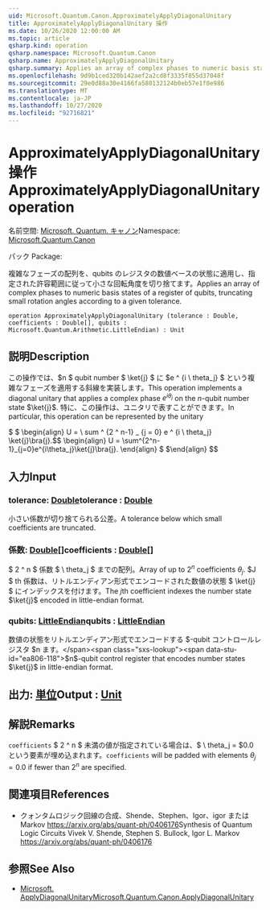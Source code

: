 ```yaml
---
uid: Microsoft.Quantum.Canon.ApproximatelyApplyDiagonalUnitary
title: ApproximatelyApplyDiagonalUnitary 操作
ms.date: 10/26/2020 12:00:00 AM
ms.topic: article
qsharp.kind: operation
qsharp.namespace: Microsoft.Quantum.Canon
qsharp.name: ApproximatelyApplyDiagonalUnitary
qsharp.summary: Applies an array of complex phases to numeric basis states of a register of qubits, truncating small rotation angles according to a given tolerance.
ms.openlocfilehash: 9d9b1ced320b142aef2a2cd8f3335f855d37048f
ms.sourcegitcommit: 29e0d88a30e4166fa580132124b0eb57e1f0e986
ms.translationtype: MT
ms.contentlocale: ja-JP
ms.lasthandoff: 10/27/2020
ms.locfileid: "92716821"
---
```

# <a name="approximatelyapplydiagonalunitary-operation"></a><span data-ttu-id="ea806-102">ApproximatelyApplyDiagonalUnitary 操作</span><span class="sxs-lookup"><span data-stu-id="ea806-102">ApproximatelyApplyDiagonalUnitary operation</span></span>

<span data-ttu-id="ea806-103">名前空間: [Microsoft. Quantum. キャノン](xref:Microsoft.Quantum.Canon)</span><span class="sxs-lookup"><span data-stu-id="ea806-103">Namespace: [Microsoft.Quantum.Canon](xref:Microsoft.Quantum.Canon)</span></span>

<span data-ttu-id="ea806-104">パック [](https://nuget.org/packages/)</span><span class="sxs-lookup"><span data-stu-id="ea806-104">Package: [](https://nuget.org/packages/)</span></span>


<span data-ttu-id="ea806-105">複雑なフェーズの配列を、qubits のレジスタの数値ベースの状態に適用し、指定された許容範囲に従って小さな回転角度を切り捨てます。</span><span class="sxs-lookup"><span data-stu-id="ea806-105">Applies an array of complex phases to numeric basis states of a register of qubits, truncating small rotation angles according to a given tolerance.</span></span>

```qsharp
operation ApproximatelyApplyDiagonalUnitary (tolerance : Double, coefficients : Double[], qubits : Microsoft.Quantum.Arithmetic.LittleEndian) : Unit
```


## <a name="description"></a><span data-ttu-id="ea806-106">説明</span><span class="sxs-lookup"><span data-stu-id="ea806-106">Description</span></span>

<span data-ttu-id="ea806-107">この操作では、$n $ qubit number $ \ket{j} $ に $e ^ {i \ theta_j} $ という複雑なフェーズを適用する斜線を実装します。</span><span class="sxs-lookup"><span data-stu-id="ea806-107">This operation implements a diagonal unitary that applies a complex phase $e^{i \theta_j}$ on the $n$-qubit number state $\ket{j}$.</span></span>
<span data-ttu-id="ea806-108">特に、この操作は、ユニタリで表すことができます。</span><span class="sxs-lookup"><span data-stu-id="ea806-108">In particular, this operation can be represented by the unitary</span></span>

<span data-ttu-id="ea806-109">$ $ \begin{align} U = \ sum ^ {2 ^ n-1} _ {j = 0} e ^ {i \ theta_j} \ket{j}\bra{j}.</span><span class="sxs-lookup"><span data-stu-id="ea806-109">$$ \begin{align} U = \sum^{2^n-1}_{j=0}e^{i\theta_j}\ket{j}\bra{j}.</span></span>
<span data-ttu-id="ea806-110">\end{align} $ $</span><span class="sxs-lookup"><span data-stu-id="ea806-110">\end{align} $$</span></span>

## <a name="input"></a><span data-ttu-id="ea806-111">入力</span><span class="sxs-lookup"><span data-stu-id="ea806-111">Input</span></span>

### <a name="tolerance--double"></a><span data-ttu-id="ea806-112">tolerance: [Double](xref:microsoft.quantum.lang-ref.double)</span><span class="sxs-lookup"><span data-stu-id="ea806-112">tolerance : [Double](xref:microsoft.quantum.lang-ref.double)</span></span>

<span data-ttu-id="ea806-113">小さい係数が切り捨てられる公差。</span><span class="sxs-lookup"><span data-stu-id="ea806-113">A tolerance below which small coefficients are truncated.</span></span>


### <a name="coefficients--double"></a><span data-ttu-id="ea806-114">係数: [Double](xref:microsoft.quantum.lang-ref.double)[]</span><span class="sxs-lookup"><span data-stu-id="ea806-114">coefficients : [Double](xref:microsoft.quantum.lang-ref.double)[]</span></span>

<span data-ttu-id="ea806-115">$ 2 ^ n $ 係数 $ \ theta_j $ までの配列。</span><span class="sxs-lookup"><span data-stu-id="ea806-115">Array of up to $2^n$ coefficients $\theta_j$.</span></span> <span data-ttu-id="ea806-116">$J $ th 係数は、リトルエンディアン形式でエンコードされた数値の状態 $ \ket{j} $ にインデックスを付けます。</span><span class="sxs-lookup"><span data-stu-id="ea806-116">The $j$th coefficient indexes the number state $\ket{j}$ encoded in little-endian format.</span></span>


### <a name="qubits--littleendian"></a><span data-ttu-id="ea806-117">qubits: [LittleEndian](xref:Microsoft.Quantum.Arithmetic.LittleEndian)</span><span class="sxs-lookup"><span data-stu-id="ea806-117">qubits : [LittleEndian](xref:Microsoft.Quantum.Arithmetic.LittleEndian)</span></span>

<span data-ttu-id="ea806-118">数値の状態をリトルエンディアン形式でエンコードする $-qubit コントロールレジスタ $n ます。</span><span class="sxs-lookup"><span data-stu-id="ea806-118">$n$-qubit control register that encodes number states $\ket{j}$ in little-endian format.</span></span>



## <a name="output--unit"></a><span data-ttu-id="ea806-119">出力: [単位](xref:microsoft.quantum.lang-ref.unit)</span><span class="sxs-lookup"><span data-stu-id="ea806-119">Output : [Unit](xref:microsoft.quantum.lang-ref.unit)</span></span>



## <a name="remarks"></a><span data-ttu-id="ea806-120">解説</span><span class="sxs-lookup"><span data-stu-id="ea806-120">Remarks</span></span>

<span data-ttu-id="ea806-121">`coefficients` $ 2 ^ n $ 未満の値が指定されている場合は、$ \ theta_j = $0.0 という要素が埋め込まれます。</span><span class="sxs-lookup"><span data-stu-id="ea806-121">`coefficients` will be padded with elements $\theta_j = 0.0$ if fewer than $2^n$ are specified.</span></span>

## <a name="references"></a><span data-ttu-id="ea806-122">関連項目</span><span class="sxs-lookup"><span data-stu-id="ea806-122">References</span></span>

- <span data-ttu-id="ea806-123">クォンタムロジック回線の合成、Shende、Stephen、Igor、igor または Markov https://arxiv.org/abs/quant-ph/0406176</span><span class="sxs-lookup"><span data-stu-id="ea806-123">Synthesis of Quantum Logic Circuits Vivek V. Shende, Stephen S. Bullock, Igor L. Markov https://arxiv.org/abs/quant-ph/0406176</span></span>

## <a name="see-also"></a><span data-ttu-id="ea806-124">参照</span><span class="sxs-lookup"><span data-stu-id="ea806-124">See Also</span></span>

- [<span data-ttu-id="ea806-125">Microsoft. ApplyDiagonalUnitary</span><span class="sxs-lookup"><span data-stu-id="ea806-125">Microsoft.Quantum.Canon.ApplyDiagonalUnitary</span></span>](xref:Microsoft.Quantum.Canon.ApplyDiagonalUnitary)